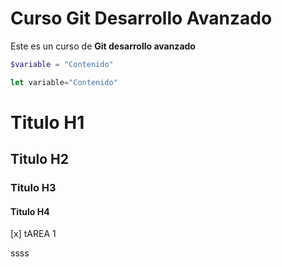 # Curso Git Desarrollo Avanzado

Este es un curso de **Git desarrollo avanzado**

```php
$variable = "Contenido"
```

```js
let variable="Contenido"
```

# Titulo H1
## Titulo H2
### Titulo H3
#### Titulo H4

[x] tAREA 1

ssss